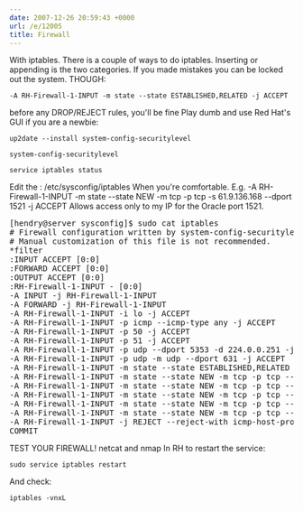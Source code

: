 ```yaml
---
date: 2007-12-26 20:59:43 +0000
url: /e/12005
title: Firewall
---
```


With iptables. There is a couple of ways to do iptables. Inserting or appending is the two categories.
If you made mistakes you can be locked out the system.
THOUGH:

	-A RH-Firewall-1-INPUT -m state --state ESTABLISHED,RELATED -j ACCEPT
before any DROP/REJECT rules, you'll be fine
Play dumb and use Red Hat's GUI if you are a newbie:

	up2date --install system-config-securitylevel

	system-config-securitylevel

	service iptables status
Edit the :
/etc/sysconfig/iptables
When you're comfortable.
E.g.
-A RH-Firewall-1-INPUT -m state --state NEW -m tcp -p tcp -s 61.9.136.168 --dport 1521 -j ACCEPT
Allows access only to my IP for the Oracle port 1521.
<html>
<pre>
[hendry@server sysconfig]$ sudo cat iptables
# Firewall configuration written by system-config-securitylevel
# Manual customization of this file is not recommended.
*filter
:INPUT ACCEPT [0:0]
:FORWARD ACCEPT [0:0]
:OUTPUT ACCEPT [0:0]
:RH-Firewall-1-INPUT - [0:0]
-A INPUT -j RH-Firewall-1-INPUT
-A FORWARD -j RH-Firewall-1-INPUT
-A RH-Firewall-1-INPUT -i lo -j ACCEPT
-A RH-Firewall-1-INPUT -p icmp --icmp-type any -j ACCEPT
-A RH-Firewall-1-INPUT -p 50 -j ACCEPT
-A RH-Firewall-1-INPUT -p 51 -j ACCEPT
-A RH-Firewall-1-INPUT -p udp --dport 5353 -d 224.0.0.251 -j ACCEPT
-A RH-Firewall-1-INPUT -p udp -m udp --dport 631 -j ACCEPT
-A RH-Firewall-1-INPUT -m state --state ESTABLISHED,RELATED -j ACCEPT
-A RH-Firewall-1-INPUT -m state --state NEW -m tcp -p tcp --dport 443 -j ACCEPT
-A RH-Firewall-1-INPUT -m state --state NEW -m tcp -p tcp --dport 10001 -j ACCEPT
-A RH-Firewall-1-INPUT -m state --state NEW -m tcp -p tcp --dport 1521 -j ACCEPT
-A RH-Firewall-1-INPUT -m state --state NEW -m tcp -p tcp --dport 22 -j ACCEPT
-A RH-Firewall-1-INPUT -m state --state NEW -m tcp -p tcp --dport 80 -j ACCEPT
-A RH-Firewall-1-INPUT -j REJECT --reject-with icmp-host-prohibited
COMMIT
</pre>
</html>
TEST YOUR FIREWALL! netcat and nmap
In RH to restart the service:

	sudo service iptables restart
And check:

	iptables -vnxL
